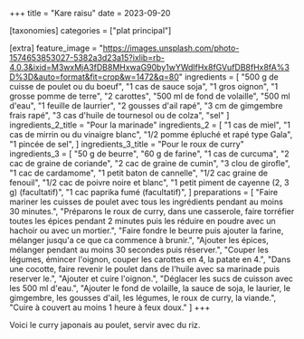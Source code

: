 +++
title = "Kare raisu"
date = 2023-09-20

[taxonomies]
categories = ["plat principal"]

[extra]
feature_image = "https://images.unsplash.com/photo-1574653853027-5382a3d23a15?ixlib=rb-4.0.3&ixid=M3wxMjA3fDB8MHxwaG90by1wYWdlfHx8fGVufDB8fHx8fA%3D%3D&auto=format&fit=crop&w=1472&q=80"
ingredients = [
  "500 g de cuisse de poulet ou du boeuf",
  "1 cas de sauce soja",
  "1 gros oignon",
  "1 grosse pomme de terre",
  "2 carottes",
  "500 ml de fond de volaille",
  "500 ml d'eau",
  "1 feuille de laurrier",
  "2 gousses d'ail rapé",
  "3 cm de gimgembre frais rapé",
  "3 cas d'huile de tournesol ou de colza",
  "sel"
]
ingredients_2_title = "Pour la marinade"
ingredients_2 = [
  "1 cas de miel",
  "1 cas de mirrin ou du vinaigre blanc",
  "1/2 pomme épluché et rapé type Gala",
  "1 pincée de sel",
]
ingredients_3_title = "Pour le roux de curry"
ingredients_3 = [
  "50 g de beurre",
  "60 g de farine",
  "1 cas de curcuma",
  "2 cac de graine de coriande",
  "2 cac de graine de cumin",
  "3 clou de girofle",
  "1 cac de cardamome",
  "1 petit baton de cannelle",
  "1/2 cac graine de fenouil",
  "1/2 cac de poivre noire et blanc",
  "1 petit piment de cayenne (2, 3 g) (facultatif)",
  "1 cac paprika fumé (facultatif)",
]
preparations = [
  "Faire mariner les cuisses de poulet avec tous les ingrédients pendant au moins 30 minutes.",
  "Préparons le roux de curry, dans une casserole, faire torréfier toutes les épices pendant 2 minutes puis les réduire en poudre avec un hachoir ou avec un mortier.",
  "Faire fondre le beurre puis ajouter la farine, mélanger jusqu'a ce que ca commence à brunir.",
  "Ajouter les épices, mélanger pendant au moins 30 secondes puis réserver.",
  "Couper les légumes, émincer l'oignon, couper les carottes en 4, la patate en 4.",
  "Dans une cocotte, faire revenir le poulet dans de l'huile avec sa marinade puis reserver le.",
  "Ajouter et cuire l'oignon.",
  "Déglacer les sucs de cuisson avec les 500 ml d'eau.",
  "Ajouter le fond de volaille, la sauce de soja, le laurier, le gimgembre, les gousses d'ail, les légumes, le roux de curry, la viande.",
  "Cuire à couvert au moins 1 heure à feux doux."
]
+++

Voici le curry japonais au poulet, servir avec du riz.
